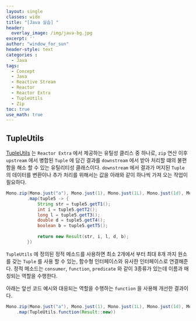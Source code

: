 ```yaml
--- 
layout: single
classes: wide
title: "[Java 실습] "
header:
  overlay_image: /img/java-bg.jpg 
excerpt: ''
author: "window_for_sun"
header-style: text
categories :
  - Java
tags:
  - Concept
  - Java
  - Reactive Stream
  - Reactor
  - Reactor Extra
  - TupleUtils
  - Zip
toc: true 
use_math: true
---  
```


## TupleUtils
[TupleUtils](https://projectreactor.io/docs/extra/release/api/index.html?reactor/function/TupleUtils.html)
는 `Reactor Extra` 에서 제공하는 유틸성 클리스 중 하나로, 
`zip` 연산 이후 `upstream` 에서 병합된 `Tuple` 에 담긴 결과를 `downstream` 에서 받아 처리할 떄의 불편함을 해소 할 수 있는 유틸리티성 클래스이다. 
`downstream` 에서 결과가 머지된 `Tuple` 의 데이터를 변환이나 추가 처리를 위해서는 값을 아래와 같이 하나씩 가져 오는 작업이 필요하다.  

```java
Mono.zip(Mono.just("a"), Mono.just(1), Mono.just(1L), Mono.just(1d), Mono.just(true))
        .map(tuple5 -> {
            String str = tuple5.getT1();
            int i = tuple5.getT2();
            long l = tuple5.getT3();
            double d = tuple5.getT4();
            boolean b = tuple5.getT5();
            
            return new Result(str, i, l, d, b);
        })
```  

`TupleUtils` 에 정의된 정적 메소드를 사용하면 최소 2개에서 부터 최대 8개 까지 원소를 갖는 `Tuple` 를 사용 할 수 있는, 
함수형 인터페이스와 유사한 인터페이스로 연결해준다. 
정적 메소드는 `consumer`, `function`, `predicate` 와 같이 3종류가 있는데 
이름과 매칭되는 역할을 수행한다.  

아래는 앞선 코드 예시와 대응되는 역할을 수행하는 `function` 을 사용해 개선한 결과이다.  

```java
Mono.zip(Mono.just("a"), Mono.just(1), Mono.just(1L), Mono.just(1d), Mono.just(true))
    .map(TupleUtils.function(Result::new))
```  
